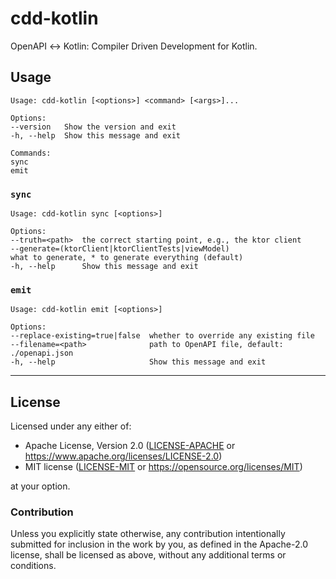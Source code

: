 cdd-kotlin
==========

OpenAPI ↔ Kotlin: Compiler Driven Development for Kotlin. 

## Usage

    Usage: cdd-kotlin [<options>] <command> [<args>]...
    
    Options:
    --version   Show the version and exit
    -h, --help  Show this message and exit
    
    Commands:
    sync
    emit

### `sync`

    Usage: cdd-kotlin sync [<options>]
    
    Options:
    --truth=<path>  the correct starting point, e.g., the ktor client
    --generate=(ktorClient|ktorClientTests|viewModel)
    what to generate, * to generate everything (default)
    -h, --help      Show this message and exit

### `emit`

    Usage: cdd-kotlin emit [<options>]
    
    Options:
    --replace-existing=true|false  whether to override any existing file
    --filename=<path>              path to OpenAPI file, default: ./openapi.json
    -h, --help                     Show this message and exit

<hr/>

## License

Licensed under any either of:

- Apache License, Version 2.0 ([LICENSE-APACHE](LICENSE-APACHE) or <https://www.apache.org/licenses/LICENSE-2.0>)
- MIT license ([LICENSE-MIT](LICENSE-MIT) or <https://opensource.org/licenses/MIT>)

at your option.

### Contribution

Unless you explicitly state otherwise, any contribution intentionally submitted for inclusion in the work by you, as defined in the Apache-2.0 license, shall be licensed as above, without any additional terms or conditions.
